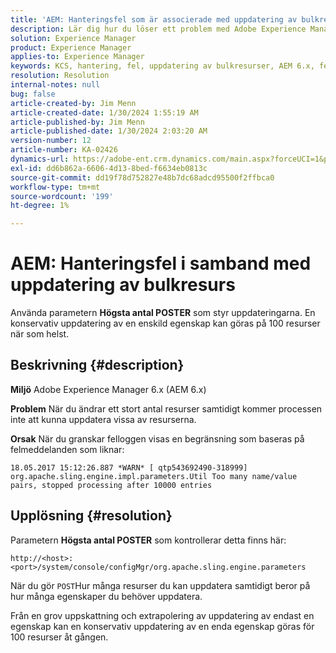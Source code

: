 ```yaml
---
title: 'AEM: Hanteringsfel som är associerade med uppdatering av bulkresurs'
description: Lär dig hur du löser ett problem med Adobe Experience Manager 6.x där det uppstår ett hanteringsfel i samband med uppdatering av bulkresurser.
solution: Experience Manager
product: Experience Manager
applies-to: Experience Manager
keywords: KCS, hantering, fel, uppdatering av bulkresurser, AEM 6.x, fel, parameter, maximum POST parameters, 100, Adobe Experience Manager 6.x, felsökning
resolution: Resolution
internal-notes: null
bug: false
article-created-by: Jim Menn
article-created-date: 1/30/2024 1:55:19 AM
article-published-by: Jim Menn
article-published-date: 1/30/2024 2:03:20 AM
version-number: 12
article-number: KA-02426
dynamics-url: https://adobe-ent.crm.dynamics.com/main.aspx?forceUCI=1&pagetype=entityrecord&etn=knowledgearticle&id=f2068998-12bf-ee11-9079-6045bd006268
exl-id: dd6b862a-6606-4d13-8bed-f6634eb0813c
source-git-commit: dd19f78d752827e48b7dc68adcd95500f2ffbca0
workflow-type: tm+mt
source-wordcount: '199'
ht-degree: 1%

---
```


# AEM: Hanteringsfel i samband med uppdatering av bulkresurs


Använda parametern <b>Högsta antal POSTER</b> som styr uppdateringarna. En konservativ uppdatering av en enskild egenskap kan göras på 100 resurser när som helst.

## Beskrivning {#description}


<b>Miljö</b>
Adobe Experience Manager 6.x (AEM 6.x)

<b>Problem</b>
När du ändrar ett stort antal resurser samtidigt kommer processen inte att kunna uppdatera vissa av resurserna.

<b>Orsak</b>
När du granskar felloggen visas en begränsning som baseras på felmeddelanden som liknar:

`18.05.2017 15:12:26.887 *WARN* [ qtp543692490-318999]  org.apache.sling.engine.impl.parameters.Util Too many name/value pairs, stopped processing after 10000 entries`


## Upplösning {#resolution}


Parametern <b>Högsta antal POSTER</b> som kontrollerar detta finns här:

`http://<host>:<port>/system/console/configMgr/org.apache.sling.engine.parameters`

När du gör `POST`Hur många resurser du kan uppdatera samtidigt beror på hur många egenskaper du behöver uppdatera.

Från en grov uppskattning och extrapolering av uppdatering av endast en egenskap kan en konservativ uppdatering av en enda egenskap göras för 100 resurser åt gången.
